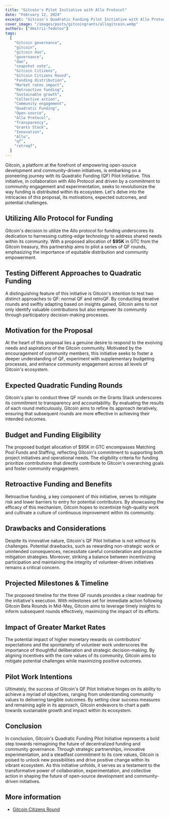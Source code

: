 ```yaml
---
title: "Gitcoin's Pilot Initiative with Allo Protocol"
date: "February 12, 2024"
excerpt: "Gitcoin's Quadratic Funding Pilot Initiative with Allo Protocol revolutionizes community-driven funding. Explore motivations, strategies, and outcomes."
cover_image: "/images/posts/gitcoingrants/allogitcoin.webp"
authors: ["dmitrii-fedotov"]
tags:
  [
    "Gitcoin governance",
    "gitcoin",
    "gitcoin dao",
    "governance",
    "dao",
    "snapshot vote",
    "Gitcoin Citizens",
    "Gitcoin Citizens Round",
    "Funding distribution",
    "Market rates impact",
    "Retroactive funding",
    "Sustainable growth",
    "Collective action",
    "Community engagement",
    "Quadratic Funding",
    "Open-source",
    "Allo Protocol",
    "Transparency",
    "Grants Stack",
    "Innovation",
    "Allo",
    "qf",
    "retroqf",
  ]
---
```


Gitcoin, a platform at the forefront of empowering open-source development and community-driven initiatives, is embarking on a pioneering journey with its Quadratic Funding (QF) Pilot Initiative. This initiative, in collaboration with Allo Protocol and driven by a commitment to community engagement and experimentation, seeks to revolutionize the way funding is distributed within its ecosystem. Let's delve into the intricacies of this proposal, its motivations, expected outcomes, and potential challenges.

## Utilizing Allo Protocol for Funding

Gitcoin's decision to utilize the Allo protocol for funding underscores its dedication to harnessing cutting-edge technology to address shared needs within its community. With a proposed allocation of **$95K** in GTC from the Gitcoin treasury, this partnership aims to pilot a series of QF rounds, emphasizing the importance of equitable distribution and community empowerment.

## Testing Different Approaches to Quadratic Funding

A distinguishing feature of this initiative is Gitcoin's intention to test two distinct approaches to QF: normal QF and retroQF. By conducting iterative rounds and swiftly adapting based on insights gained, Gitcoin aims to not only identify valuable contributions but also empower its community through participatory decision-making processes.

## Motivation for the Proposal

At the heart of this proposal lies a genuine desire to respond to the evolving needs and aspirations of the Gitcoin community. Motivated by the encouragement of community members, this initiative seeks to foster a deeper understanding of QF, experiment with supplementary budgeting processes, and enhance community engagement across all levels of Gitcoin's ecosystem.

## Expected Quadratic Funding Rounds

Gitcoin's plan to conduct three QF rounds on the Grants Stack underscores its commitment to transparency and accountability. By evaluating the results of each round meticulously, Gitcoin aims to refine its approach iteratively, ensuring that subsequent rounds are more effective in achieving their intended outcomes.

## Budget and Funding Eligibility

The proposed budget allocation of $95K in GTC encompasses Matching Pool Funds and Staffing, reflecting Gitcoin's commitment to supporting both project initiatives and operational needs. The eligibility criteria for funding prioritize contributions that directly contribute to Gitcoin's overarching goals and foster community engagement.

## Retroactive Funding and Benefits

Retroactive funding, a key component of this initiative, serves to mitigate risk and lower barriers to entry for potential contributors. By showcasing the efficacy of this mechanism, Gitcoin hopes to incentivize high-quality work and cultivate a culture of continuous improvement within its community.

## Drawbacks and Considerations

Despite its innovative nature, Gitcoin's QF Pilot Initiative is not without its challenges. Potential drawbacks, such as rewarding non-strategic work or unintended consequences, necessitate careful consideration and proactive mitigation strategies. Moreover, striking a balance between incentivizing participation and maintaining the integrity of volunteer-driven initiatives remains a critical concern.

## Projected Milestones & Timeline

The proposed timeline for the three QF rounds provides a clear roadmap for the initiative's execution. With milestones set for immediate action following Gitcoin Beta Rounds in Mid-May, Gitcoin aims to leverage timely insights to inform subsequent rounds effectively, maximizing the impact of its efforts.

## Impact of Greater Market Rates

The potential impact of higher monetary rewards on contributors' expectations and the spontaneity of volunteer work underscores the importance of thoughtful deliberation and strategic decision-making. By aligning incentives with the core values of its community, Gitcoin aims to mitigate potential challenges while maximizing positive outcomes.

## Pilot Work Intentions

Ultimately, the success of Gitcoin's QF Pilot Initiative hinges on its ability to achieve a myriad of objectives, ranging from understanding community values to delivering tangible outcomes. By setting clear success measures and remaining agile in its approach, Gitcoin endeavors to chart a path towards sustainable growth and impact within its ecosystem.

## Conclusion

In conclusion, Gitcoin's Quadratic Funding Pilot Initiative represents a bold step towards reimagining the future of decentralized funding and community governance. Through strategic partnerships, innovative experimentation, and a steadfast commitment to its core values, Gitcoin is poised to unlock new possibilities and drive positive change within its vibrant ecosystem. As this initiative unfolds, it serves as a testament to the transformative power of collaboration, experimentation, and collective action in shaping the future of open-source development and community-driven initiatives.

## More information

- [Gitcoin Citizens Round](https://gov.gitcoin.co/t/gcp-004-passed-gitcoin-citizens-round/13462)
